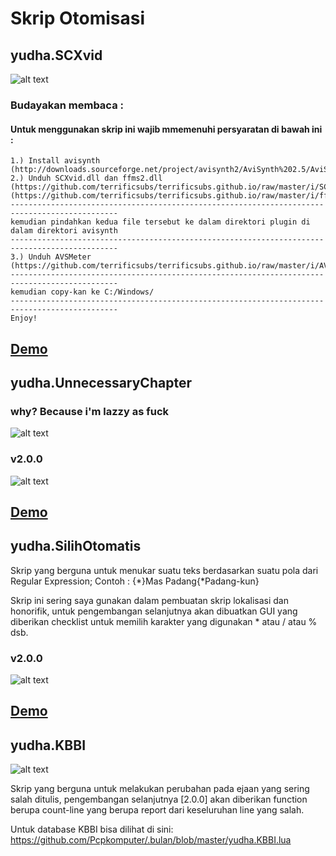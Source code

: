 # Skrip Otomisasi
## yudha.SCXvid
![alt text](https://scontent.fcgk2-1.fna.fbcdn.net/v/t1.0-9/28055812_2003294686353344_5810105517223187434_n.jpg?oh=527cfd7e9d6500913ad80e3c876652d6&oe=5B199122 "when lazinezz bring innovation")
### Budayakan membaca :
#### Untuk menggunakan skrip ini wajib mmemenuhi persyaratan di bawah ini :
```
1.) Install avisynth 
(http://downloads.sourceforge.net/project/avisynth2/AviSynth%202.5/AviSynth%202.5.8/Avisynth_258.exe)
2.) Unduh SCXvid.dll dan ffms2.dll
(https://github.com/terrificsubs/terrificsubs.github.io/raw/master/i/SCXvid.dll) 
(https://github.com/terrificsubs/terrificsubs.github.io/raw/master/i/ffms2.dll) 
----------------------------------------------------------------------------------------------
kemudian pindahkan kedua file tersebut ke dalam direktori plugin di dalam direktori avisynth
----------------------------------------------------------------------------------------------
3.) Unduh AVSMeter 
(https://github.com/terrificsubs/terrificsubs.github.io/raw/master/i/AVSMeter178.zip) 
----------------------------------------------------------------------------------------------
kemudian copy-kan ke C:/Windows/
----------------------------------------------------------------------------------------------
Enjoy!
```
## [Demo](https://www.facebook.com/unanimated.jr/videos/2003178033031676/)

## yudha.UnnecessaryChapter
### why? Because i'm lazzy as fuck
![alt text](https://scontent-sit4-1.xx.fbcdn.net/v/t1.0-9/27545666_1999694390046707_1563691307904350182_n.jpg?oh=bfb7400d17d14af072419269fd6ddd08&oe=5AE1E7D6 "when lazinezz bring innovation")
### v2.0.0
![alt text](https://scontent-sit4-1.xx.fbcdn.net/v/t1.0-9/27540465_1999829173366562_6691498731313010104_n.jpg?oh=08cf5ed1b873fcbffd425fad03c7286e&oe=5B166A99 "when lazinezz bring innovation")
## [Demo](http://terrificsubs.github.io/i/yudha.UnnecessaryChapter.html) 
## yudha.SilihOtomatis
Skrip yang berguna untuk menukar suatu teks berdasarkan suatu pola dari Regular Expression;
Contoh : {*}Mas Padang{*Padang-kun}

Skrip ini sering saya gunakan dalam pembuatan skrip lokalisasi dan honorifik, untuk pengembangan selanjutnya akan dibuatkan GUI yang diberikan checklist untuk memilih karakter yang digunakan * atau / atau % dsb.
### v2.0.0
![alt text](https://scontent.fsub5-1.fna.fbcdn.net/v/t1.0-9/27751720_2001140006568812_5683222731135946573_n.jpg?oh=554cce9c85a0f5e47a251a3adba47325&oe=5B14FA55 "when lazinezz bring innovation")
## [Demo](http://terrificsubs.github.io/i/yudha.SilihOtomatis.html) 
## yudha.KBBI

![alt text](https://scontent-sit4-1.xx.fbcdn.net/v/t1.0-9/27752502_1998997476783065_6971505429113667725_n.jpg?oh=31a2fe3ef4ec83fa4d67f7c51dedf73f&oe=5ADA66D4 "aaaaaa")

Skrip yang berguna untuk melakukan perubahan pada ejaan yang sering salah ditulis, pengembangan selanjutnya [2.0.0] akan diberikan function berupa count-line yang berupa report dari keseluruhan line yang salah.

Untuk database KBBI bisa dilihat di sini: https://github.com/Pcpkomputer/.bulan/blob/master/yudha.KBBI.lua
